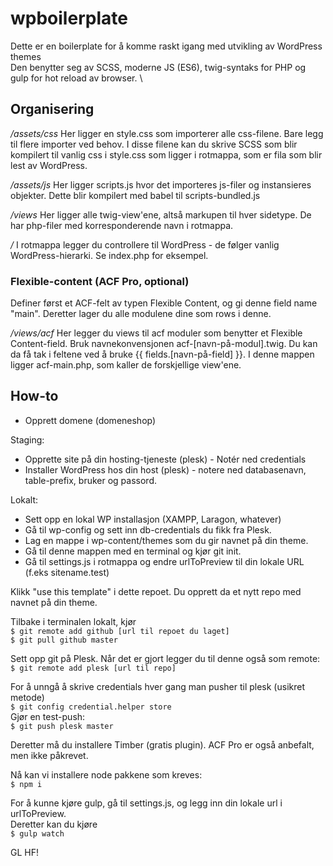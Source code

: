 # wpboilerplate
Dette er en boilerplate for å komme raskt igang med utvikling av WordPress themes\
Den benytter seg av SCSS, moderne JS (ES6), twig-syntaks for PHP og gulp for hot reload av browser. \

## Organisering
*/assets/css* Her ligger en style.css som importerer alle css-filene. Bare legg til flere importer ved behov. I disse filene kan du skrive SCSS som blir kompilert til vanlig css i style.css som ligger i rotmappa, som er fila som blir lest av WordPress.

*/assets/js* Her ligger scripts.js hvor det importeres js-filer og instansieres objekter. Dette blir kompilert med babel til scripts-bundled.js

*/views* Her ligger alle twig-view'ene, altså markupen til hver sidetype. De har php-filer med korresponderende navn i rotmappa.

*/*  I rotmappa legger du controllere til WordPress - de følger vanlig WordPress-hierarki. Se index.php for eksempel.

### Flexible-content (ACF Pro, optional)
Definer først et ACF-felt av typen Flexible Content, og gi denne field name "main". Deretter lager du alle modulene dine som rows i denne.

*/views/acf*  Her legger du views til acf moduler som benytter et Flexible Content-field. Bruk navnekonvensjonen acf-[navn-på-modul].twig. Du kan da få tak i feltene ved å bruke {{ fields.[navn-på-field] }}. I denne mappen ligger acf-main.php, som kaller de forskjellige view'ene.

## How-to
- Opprett domene (domeneshop)

Staging:
  - Opprette site på din hosting-tjeneste (plesk) - Notér ned credentials
  - Installer WordPress hos din host (plesk) - notere ned databasenavn, table-prefix, bruker og passord.

Lokalt:
  - Sett opp en lokal WP installasjon (XAMPP, Laragon, whatever)
  - Gå til wp-config og sett inn db-credentials du fikk fra Plesk.
  - Lag en mappe i wp-content/themes som du gir navnet på din theme.
  - Gå til denne mappen med en terminal og kjør git init.
  - Gå til settings.js i rotmappa og endre urlToPreview til din lokale URL (f.eks sitename.test)

Klikk "use this template" i dette repoet. Du opprett da et nytt repo med navnet på din theme.

Tilbake i terminalen lokalt, kjør\
```$ git remote add github [url til repoet du laget]```\
```$ git pull github master```

Sett opp git på Plesk. Når det er gjort legger du til denne også som remote:\
```$ git remote add plesk [url til repo]```

For å unngå å skrive credentials hver gang man pusher til plesk (usikret metode)\
```$ git config credential.helper store```\
Gjør en test-push:\
```$ git push plesk master```

Deretter må du installere Timber (gratis plugin). ACF Pro er også anbefalt, men ikke påkrevet.

Nå kan vi installere node pakkene som kreves:\
```$ npm i```

For å kunne kjøre gulp, gå til settings.js, og legg inn din lokale url i urlToPreview.\
Deretter kan du kjøre\
```$ gulp watch```

GL HF!
